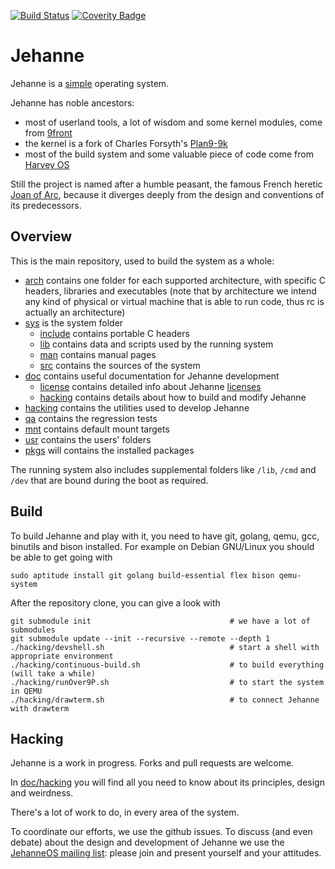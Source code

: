 [![Build Status](https://api.travis-ci.org/JehanneOS/jehanne.svg?branch=master)](https://travis-ci.org/JehanneOS/jehanne)
[![Coverity Badge](https://scan.coverity.com/projects/7364/badge.svg)](https://scan.coverity.com/projects/jehanne)

# Jehanne

Jehanne is a [simple][simplicity] operating system.

Jehanne has noble ancestors:

- most of userland tools, a lot of wisdom and some kernel modules,
  come from [9front][9front]
- the kernel is a fork of Charles Forsyth's [Plan9-9k][plan9-9k]
- most of the build system and some valuable piece of code come from [Harvey OS][harvey]

Still the project is named after a humble peasant,
the famous French heretic [Joan of Arc][arc], because it diverges deeply
from the design and conventions of its predecessors.

## Overview

This is the main repository, used to build the system as a whole:

- [arch](./arch/) contains one folder for each
  supported architecture, with specific C headers, libraries and executables
  (note that by architecture we intend any kind of physical or virtual
  machine that is able to run code, thus rc is actually an architecture)
- [sys](./sys) is the system folder
    * [include](./sys/include) contains portable C headers
    * [lib](./sys/lib) contains data and scripts used by the
      running system
    * [man](./sys/man) contains manual pages
    * [src](./sys/src) contains the sources of the system
- [doc](./doc/) contains useful documentation for Jehanne
  development
    * [license](./doc/license/) contains detailed info
      about Jehanne [licenses][lic]
    * [hacking](./doc/hacking/) contains details about how
      to build and modify Jehanne
- [hacking](./hacking) contains the utilities used to
  develop Jehanne
- [qa](./qa) contains the regression tests
- [mnt](./mnt) contains default mount targets
- [usr](./usr) contains the users' folders
- [pkgs](./pkgs) will contains the installed packages

The running system also includes supplemental folders like `/lib`,
`/cmd` and `/dev` that are bound during the boot as required.

## Build

To build Jehanne and play with it, you need to have git, golang, qemu,
gcc, binutils and bison installed.
For example on Debian GNU/Linux you should be able to get going with

	sudo aptitude install git golang build-essential flex bison qemu-system

After the repository clone, you can give a look with

	git submodule init                               # we have a lot of submodules
	git submodule update --init --recursive --remote --depth 1
	./hacking/devshell.sh                            # start a shell with appropriate environment
	./hacking/continuous-build.sh                    # to build everything (will take a while)
	./hacking/runOver9P.sh                           # to start the system in QEMU
	./hacking/drawterm.sh                            # to connect Jehanne with drawterm

## Hacking

Jehanne is a work in progress.
Forks and pull requests are welcome.

In [doc/hacking](./doc/hacking/) you will find all you
need to know about its principles, design and weirdness.

There's a lot of work to do, in every area of the system.

To coordinate our efforts, we use the github issues.
To discuss (and even debate) about the design and development of Jehanne
we use the [JehanneOS mailing list][mailinglist]: please join and present
yourself and your attitudes.

[simplicity]: http://plato.stanford.edu/entries/simplicity/ "What is simplicity?"
[harvey]: http://harvey-os.org "Harvey OS"
[9front]: http://9front.org/ "THE PLAN FELL OFF"
[plan9-9k]: https://bitbucket.org/forsyth/plan9-9k "Experimental 64-bit Plan 9 kernel"
[nix]: https://github.com/rminnich/nix-os
[arc]: https://en.wikipedia.org/wiki/Joan_of_Arc "Jeanne d'Arc"
[lic]: ./LICENSE.md "A summary of Jehanne licensing"
[mailinglist]: https://groups.google.com/forum/#!forum/jehanneos

